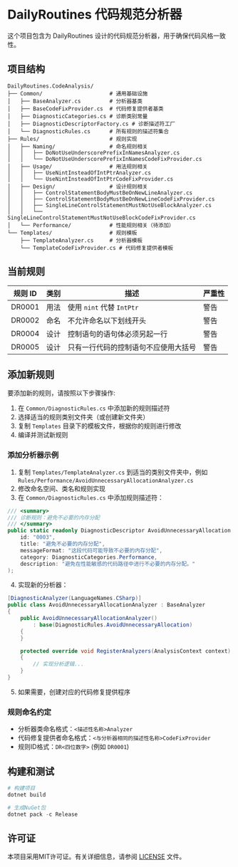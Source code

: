 # DailyRoutines 代码规范分析器

这个项目包含为 DailyRoutines 设计的代码规范分析器，用于确保代码风格一致性。

## 项目结构

```
DailyRoutines.CodeAnalysis/
├── Common/                     # 通用基础设施
│   ├── BaseAnalyzer.cs         # 分析器基类
│   ├── BaseCodeFixProvider.cs  # 代码修复提供者基类
│   ├── DiagnosticCategories.cs # 诊断类别常量
│   ├── DiagnosticDescriptorFactory.cs # 诊断描述符工厂
│   └── DiagnosticRules.cs      # 所有规则的描述符集合
├── Rules/                      # 规则实现
│   ├── Naming/                 # 命名规则相关
│   │   ├── DoNotUseUnderscorePrefixInNamesAnalyzer.cs
│   │   └── DoNotUseUnderscorePrefixInNamesCodeFixProvider.cs
│   ├── Usage/                  # 用法规则相关
│   │   ├── UseNintInsteadOfIntPtrAnalyzer.cs
│   │   └── UseNintInsteadOfIntPtrCodeFixProvider.cs
│   ├── Design/                 # 设计规则相关
│   │   ├── ControlStatementBodyMustBeOnNewLineAnalyzer.cs
│   │   ├── ControlStatementBodyMustBeOnNewLineCodeFixProvider.cs
│   │   ├── SingleLineControlStatementMustNotUseBlockAnalyzer.cs
│   │   └── SingleLineControlStatementMustNotUseBlockCodeFixProvider.cs
│   └── Performance/            # 性能规则相关（待添加）
└── Templates/                  # 规则模板
    ├── TemplateAnalyzer.cs     # 分析器模板
    └── TemplateCodeFixProvider.cs # 代码修复提供者模板
```

## 当前规则

| 规则 ID | 类别 | 描述 | 严重性 |
|---------|------|------|--------|
| DR0001 | 用法 | 使用 `nint` 代替 `IntPtr` | 警告 |
| DR0002 | 命名 | 不允许命名以下划线开头 | 警告 |
| DR0004 | 设计 | 控制语句的语句体必须另起一行 | 警告 |
| DR0005 | 设计 | 只有一行代码的控制语句不应使用大括号 | 警告 |

## 添加新规则

要添加新的规则，请按照以下步骤操作:

1. 在 `Common/DiagnosticRules.cs` 中添加新的规则描述符
2. 选择适当的规则类别文件夹（或创建新文件夹）
3. 复制 `Templates` 目录下的模板文件，根据你的规则进行修改
4. 编译并测试新规则

### 添加分析器示例

1. 复制 `Templates/TemplateAnalyzer.cs` 到适当的类别文件夹中，例如 `Rules/Performance/AvoidUnnecessaryAllocationAnalyzer.cs`
2. 修改命名空间、类名和规则实现
3. 在 `Common/DiagnosticRules.cs` 中添加规则描述符：

```csharp
/// <summary>
/// 诊断规则：避免不必要的内存分配
/// </summary>
public static readonly DiagnosticDescriptor AvoidUnnecessaryAllocation = DiagnosticDescriptorFactory.Create(
    id: "0003",
    title: "避免不必要的内存分配",
    messageFormat: "这段代码可能导致不必要的内存分配",
    category: DiagnosticCategories.Performance,
    description: "避免在性能敏感的代码路径中进行不必要的内存分配。"
);
```

4. 实现新的分析器：

```csharp
[DiagnosticAnalyzer(LanguageNames.CSharp)]
public class AvoidUnnecessaryAllocationAnalyzer : BaseAnalyzer
{
    public AvoidUnnecessaryAllocationAnalyzer() 
        : base(DiagnosticRules.AvoidUnnecessaryAllocation)
    {
    }

    protected override void RegisterAnalyzers(AnalysisContext context)
    {
        // 实现分析逻辑...
    }
}
```

5. 如果需要，创建对应的代码修复提供程序

### 规则命名约定

- 分析器类命名格式：`<描述性名称>Analyzer`
- 代码修复提供者命名格式：`<与分析器相同的描述性名称>CodeFixProvider`
- 规则ID格式：`DR<四位数字>` (例如 `DR0001`)

## 构建和测试

```powershell
# 构建项目
dotnet build

# 生成NuGet包
dotnet pack -c Release
```

## 许可证

本项目采用MIT许可证。有关详细信息，请参阅 [LICENSE](LICENSE) 文件。